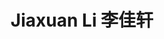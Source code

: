 ---
layout: page
title: Jiaxuan Li 李佳轩
description: Master's Student<br />硕士研究生<br />&nbsp;
img: /assets/img/jiaxuan.png
email: lijiaxuanchn@outlook.com
bio: >
    He is a people with 96.72% gene from Northern Chinese Han, and he live in Shandong province from kindergarten to university. Besides, 3% of his genes are from homo neanderthalensis. He is a computer programmer whose primary interest is in Genetics. In COMICS, he wants to study life science systematically and to discover the secret between genetic code and human health. He is fond of reading, swimming, and traveling. His New Year’s wishes of 2023 are getting thin, paper publishing and being admitted as a Graduate student. If he succeeds in losing weight, he will change this portrait.  
bio_cn: >
    他是一个是96.72%的北方汉族人，他从幼儿园到大学一直都在山东。除此之外，他还有3%的尼安德特人基因。他是一个沉迷遗传学的码农，他希望在COMICS对生命科学进行系统的学习，探究遗传密码与人类健康的奥秘。他喜欢读书、游泳和旅行。他的2023愿望是瘦、发以及上岸。等哪一天他减肥成功，他会换掉这个头像。
github: aStudyingTurtle
orcid: 0000-0002-1782-5784
importance: 42
category: student
---